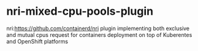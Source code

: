 # nri-mixed-cpu-pools-plugin
nri:https://github.com/containerd/nri plugin implementing both exclusive and mutual cpus request for containers deployment on top of Kuberentes and OpenShift platforms
